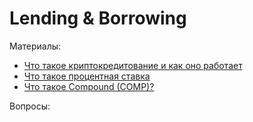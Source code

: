 # Lending & Borrowing


Материалы:

* [Что такое криптокредитование и как оно работает](https://academy.binance.com/ru/articles/what-is-crypto-lending-and-how-does-it-work)
* [Что такое процентная ставка](https://academy.binance.com/ru/articles/interest-rates-explained)
* [Что такое Compound (COMP)?](https://forklog.com/cryptorium/chto-takoe-compound/?doing_wp_cron=1664786620.0901169776916503906250)


Вопросы:
